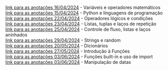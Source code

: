 
[link para as anotações 16/04/2024](2024_04_16/notes.md) - Variáveis e operadores matemáticos
<br>[link para as anotações 15/04/2024](2024_04_15/test.md) - Python e linguagens de programação
<br>[link para as anotações 22/04/2024](2024_04_22/notes.md) - Operadores lógicos e condições
<br>[link para as anotações 23/04/2024](2024_04_23/notes.md) - Listas, tuplas e laços de repetição
<br>[link para as anotações 25/04/2024](2024_04_25/notes.md) - Controle de fluxo, listas e laços aninhados
<br>[link para as anotações 29/04/2024](2024_04_29/notes.md) - Strings e random 
<br>[link para as anotações 20/05/2024](2024_05_20/notes.md) - Dicionários
<br>[link para as anotações 27/05/2024](2024_05_27/notes.md) - Introdução à Funções
<br>[link para as anotações 03/06/2024](2024_06_03/notes.md) - Funções built-in e uso de import
<br>[link para as anotações 03/06/2024](2024_06_10/notes.md) -  Manipulação de datas
